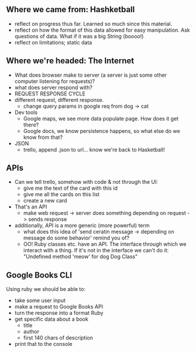 ## Where we came from: Hashketball
- reflect on progress thus far. Learned so much since this material.
- reflect on how the format of this data allowed for easy manipulation. Ask questions of data. What if it was a big String (boooo!)
- reflect on limitations; static data

## Where we're headed: The Internet
- What does browser make to server (a server is just some other computer listening for requests)?
- what does server respond with?
- REQUEST RESPONSE CYCLE
- different request, different response.
  - change query params in google req from dog -> cat
- Dev tools
  - Google maps, we see more data populate page. How does it get there?
  - Google docs, we know persistence happens, so what else do we know from that?
- JSON
  - trello, append .json to url... know we're back to Hasketball!

## APIs
- Can we tell trello, somehow with code & not through the UI:
  - give me the text of the card with this id
  - give me all the cards on this list
  - create a new card
- That's an API
  - make web request -> server does something depending on request -> sends response
- additionally, API is a more generic (more powerful) term
  - what does this idea of 'send ceratin message -> depending on message do some behavior' remind you of?
  - OO! Ruby classes etc. have an API. The interface through which we interact with a thing. If it's not in the interface we can't do it: "Undefined method 'meow' for dog Dog Class"

## Google Books CLI
Using ruby we should be able to:
- take some user input
- make a request to Google Books API
- turn the response into a format Ruby
- get specific data about a book
  - title
  - author
  - first 140 chars of description
- print that to the console

